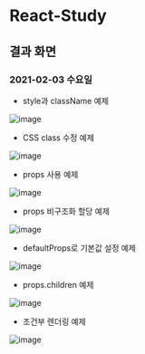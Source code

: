 # React-Study

## 결과 화면

### 2021-02-03 수요일

* style과 className 예제

![image](https://user-images.githubusercontent.com/59601962/106744060-922a3580-6662-11eb-875e-8f55fd6cc61b.png)

* CSS class 수정 예제

![image](https://user-images.githubusercontent.com/59601962/106744273-e503ed00-6662-11eb-9a13-d5eaba857957.png)

* props 사용 예제

![image](https://user-images.githubusercontent.com/59601962/106744865-a6226700-6663-11eb-8c99-6943914073b3.png)

* props 비구조화 할당 예제

![image](https://user-images.githubusercontent.com/59601962/106745348-4ed0c680-6664-11eb-85a7-424986b37818.png)

* defaultProps로 기본값 설정 예제

![image](https://user-images.githubusercontent.com/59601962/106745888-1382c780-6665-11eb-8e40-85162e358981.png)

* props.children 예제

![image](https://user-images.githubusercontent.com/59601962/106747081-c6075a00-6666-11eb-9283-279dde7ddaa8.png)

* 조건부 렌더링 예제

![image](https://user-images.githubusercontent.com/59601962/106747721-a290df00-6667-11eb-9261-4ac6186e6073.png)
